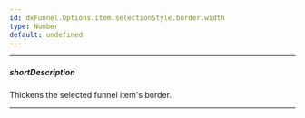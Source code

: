```yaml
---
id: dxFunnel.Options.item.selectionStyle.border.width
type: Number
default: undefined
---
```

---
##### shortDescription
Thickens the selected funnel item's border.

---
